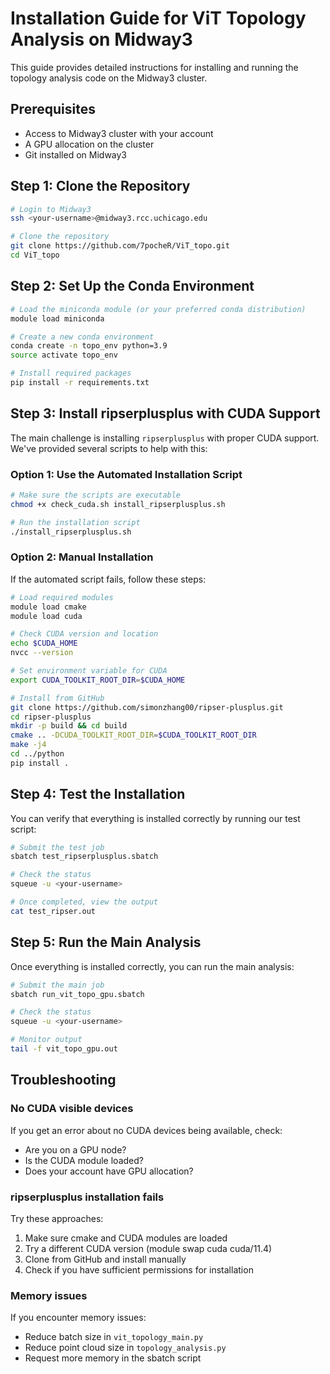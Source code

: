 # Installation Guide for ViT Topology Analysis on Midway3

This guide provides detailed instructions for installing and running the topology analysis code on the Midway3 cluster.

## Prerequisites

- Access to Midway3 cluster with your account
- A GPU allocation on the cluster
- Git installed on Midway3

## Step 1: Clone the Repository

```bash
# Login to Midway3
ssh <your-username>@midway3.rcc.uchicago.edu

# Clone the repository
git clone https://github.com/7pocheR/ViT_topo.git
cd ViT_topo
```

## Step 2: Set Up the Conda Environment

```bash
# Load the miniconda module (or your preferred conda distribution)
module load miniconda

# Create a new conda environment
conda create -n topo_env python=3.9
source activate topo_env

# Install required packages
pip install -r requirements.txt
```

## Step 3: Install ripserplusplus with CUDA Support

The main challenge is installing `ripserplusplus` with proper CUDA support. We've provided several scripts to help with this:

### Option 1: Use the Automated Installation Script

```bash
# Make sure the scripts are executable
chmod +x check_cuda.sh install_ripserplusplus.sh

# Run the installation script
./install_ripserplusplus.sh
```

### Option 2: Manual Installation

If the automated script fails, follow these steps:

```bash
# Load required modules
module load cmake
module load cuda

# Check CUDA version and location
echo $CUDA_HOME
nvcc --version

# Set environment variable for CUDA
export CUDA_TOOLKIT_ROOT_DIR=$CUDA_HOME

# Install from GitHub
git clone https://github.com/simonzhang00/ripser-plusplus.git
cd ripser-plusplus
mkdir -p build && cd build
cmake .. -DCUDA_TOOLKIT_ROOT_DIR=$CUDA_TOOLKIT_ROOT_DIR
make -j4
cd ../python
pip install .
```

## Step 4: Test the Installation

You can verify that everything is installed correctly by running our test script:

```bash
# Submit the test job
sbatch test_ripserplusplus.sbatch

# Check the status
squeue -u <your-username>

# Once completed, view the output
cat test_ripser.out
```

## Step 5: Run the Main Analysis

Once everything is installed correctly, you can run the main analysis:

```bash
# Submit the main job
sbatch run_vit_topo_gpu.sbatch

# Check the status
squeue -u <your-username>

# Monitor output
tail -f vit_topo_gpu.out
```

## Troubleshooting

### No CUDA visible devices

If you get an error about no CUDA devices being available, check:
- Are you on a GPU node?
- Is the CUDA module loaded?
- Does your account have GPU allocation?

### ripserplusplus installation fails

Try these approaches:
1. Make sure cmake and CUDA modules are loaded
2. Try a different CUDA version (module swap cuda cuda/11.4)
3. Clone from GitHub and install manually
4. Check if you have sufficient permissions for installation

### Memory issues

If you encounter memory issues:
- Reduce batch size in `vit_topology_main.py`
- Reduce point cloud size in `topology_analysis.py`
- Request more memory in the sbatch script 